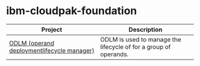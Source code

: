 # ibm-cloudpak-foundation

| Project | Description |
|-----------------------------------------------------------------------------------------------------------|------------------------------------------------------------------|
| [ODLM (operand deploymentlifecycle manager)](https://github.com/IBM/operand-deployment-lifecycle-manager) | ODLM is used to manage the lifecycle of for a group of operands. |
